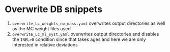 # Overwrite DB snippets

1. `overwrite_Lc_weights_no_mass.yaml` overwrites output directories as well as the MC weight files used
1. `overwrite_Lc_ml_syst.yaml` overwrites output directories and disables the `INEL>0` condition since that takes ages and here we are only interested in relative deviations
